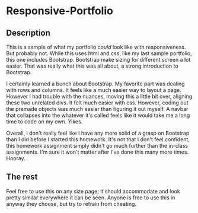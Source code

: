 # Responsive-Portfolio

## Description

This is a sample of what my portfolio *could* look like with responsiveness.  But probably not.  While this uses html and css, like my last sample portfolio, this one includes Bootstrap.  Bootstrap make sizing for different screen a lot easier.  That was really what this was all about, a strong introduction to Bootstrap.

I certainly learned a bunch about Bootstrap.  My favorite part was dealing with rows and columns.  It feels like a much easier way to layout a page.  However I had trouble with the nuances, moving this a little bit over, aligning these two unrelated divs.  It felt much easier with css.  However, coding out the premade objects was much easier than figuring it out myself.  A navbar that collapses into the whatever it's called feels like it would take me a long time to code on my own.  Yikes.

Overall, I don't really feel like I have any more solid of a grasp on Bootstrap than I did before I started this homework.  It's not that I don't feel confident, this homework assignment simply didn't go much further than the in-class assignments.  I'm sure it won't matter after I've done this many more times.  Hooray.

## The rest

Feel free to use this on any size page; it should accommodate and look pretty similar everywhere it can be seen.  Anyone is free to use this in anyway they choose, but try to refrain from cheating.